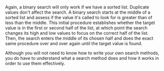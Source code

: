Again, a binary search will only work if we have a sorted list. Duplicate values don't affect the search. A binary search starts at the middle of a sorted list and assess if the value it's called to look for is greater than of less than the middle. This initial procedure establishes whether the target value is in the first or second half of the list, at which point the search changes its high and low values to focus on the correct half of the list. Then, the search enters the middle of its chosen half and does the exact same procedure over and over again until the target value is found.

Although you will not need to know how to write your own search methods, you do have to understand what a search method does and how it works in order to use them effectively.

